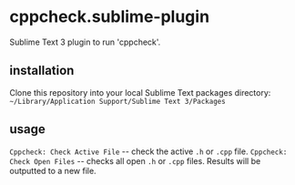 # cppcheck.sublime-plugin
Sublime Text 3 plugin to run 'cppcheck'.

## installation
Clone this repository into your local Sublime Text packages directory:
`~/Library/Application Support/Sublime Text 3/Packages`

## usage
`Cppcheck: Check Active File` -- check the active `.h` or `.cpp` file.
`Cppcheck: Check Open Files` -- checks all open `.h` or `.cpp` files.
Results will be outputted to a new file.
